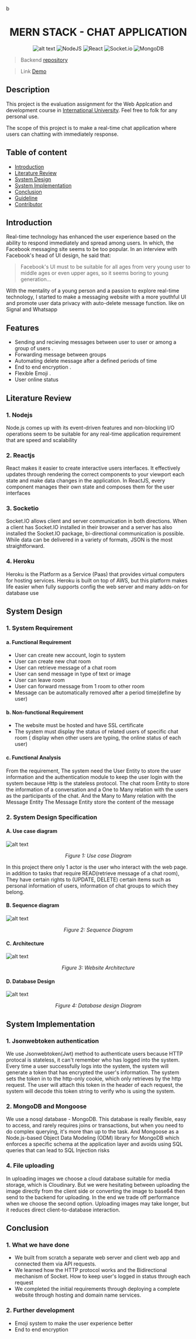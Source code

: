b

<div align="center"> 
<h1>MERN STACK - CHAT APPLICATION</h1>
</div>
<div align="center">

![alt text](https://res.cloudinary.com/katyperrycbt/image/upload/v1654262470/cccvczhtelxm1wp6cnrl.png)
![NodeJS](https://img.shields.io/badge/node.js-6DA55F?style=for-the-badge&logo=node.js&logoColor=white)
![React](https://img.shields.io/badge/react-%2320232a.svg?style=for-the-badge&logo=react&logoColor=%2361DAFB)
![Socket.io](https://img.shields.io/badge/Socket.io-black?style=for-the-badge&logo=socket.io&badgeColor=010101)
![MongoDB](https://img.shields.io/badge/MongoDB-%234ea94b.svg?style=for-the-badge&logo=mongodb&logoColor=white)

</div>

> Backend [repository](https://github.com/KhangNguyenIU/WAD---Chat-app-Api)

>Link [Demo](https://wad-chat-app-frontend.vercel.app/)
## Description

This project is the evaluation assignment for the Web Applcation and development course in [International University](https://hcmiu.edu.vn/). Feel free to folk for any personal use.

The scope of this project is to make a real-time chat application where users can chatting with immediately response.

## Table of content
- [Introduction](#introduction)
- [Literature Review](#literature-review)
- [System Design](#system-design)
- [System Implementation](#system-implementation)
- [Conclusion](#conclusion)
- [Guideline](#guideline)
- [Contributor](#contributor)
## Introduction
Real-time technology has enhanced the user experience based on the ability to respond immediately and spread among users. In which, the Facebook messaging site seems to be too popular. In an interview with Facebook's head of UI design, he said that:

> Facebook's UI must to be suitable for all ages from very young user to middle ages or even upper ages, so it seems boring to young generation... 


With the mentality of a young person and a passion to explore real-time technology, I started to make a messaging website with a more youthful UI and promote user data privacy with auto-delete message function. like on Signal and Whatsapp



## Features
- Sending and recieving messages between user to user or among a group of users .
- Forwarding message between groups
- Automating delete message after a defined periods of time
- End to end encryption .
- Flexible Emoji .
- User online status

## Literature Review
### 1. Nodejs 
Node.js comes up with its event-driven features and non-blocking I/O operations seem to be suitable for  any real-time application requirement that  are speed and scalability

### 2. Reactjs
React makes it easier to create interactive users
interfaces. It effectively updates through rendering the correct components to your viewport
each state and make data changes in the application.
In ReactJS, every component manages their own state and composes them for the user
interfaces
### 3. Socketio
Socket.IO allows client and server communication in both directions. When a client has Socket.IO installed in their browser and a server has also installed the Socket.IO package, bi-directional communication is possible. While data can be delivered in a variety of formats, JSON is the most straightforward.
### 4. Heroku

Heroku is the Platform as a Service (Paas) that provides virtual computers for hosting services. Heroku is built on top of AWS, but this platform makes life easier when fully supports config the web server and many adds-on for database use

## System Design

### 1. System Requirement

#### a. Functional Requirement

- User can create new account, login to system
- User can create new chat room 
- User can retrieve message of a chat room
- User can send message in type of text or image
- User can leave room
- User can forward message from 1 room to other room
- Message can be automatically removed after a period time(define by user)


#### b. Non-functional Requirement
- The website must be hosted and have SSL certificate
- The system must display the status of related users of specific chat room ( display when other users are typing, the online status of each user)
#### c. Functional Analysis
From the requirement, The system need the User Entity to store the user information  and the authentication module to keep the user login with the system because Http is the stateless protocol.
The chat room Entity to store the information of a conversation and a One to Many relation with the users as the participants of the chat. And the Many to Many relation with the Message Entity
The Message Entity store the content of the message 

### 2. System Design Specification


#### A. Use case diagram

![alt text](https://res.cloudinary.com/katyperrycbt/image/upload/v1654413172/eq274pvdy7musul65og1.png)

<div align="center"> 
<p style="font-style: italic;">Figure 1: Use case Diagram</p>
</div>
In this project there only 1 actor is the user who interact with the web page. in addition to tasks that require READ(retrieve message of a chat room), They have certain rights to  (UPDATE, DELETE) certain items such as personal information of users, information of chat groups to which they belong.
</br>

#### B. Sequence diagram
![alt text](https://res.cloudinary.com/katyperrycbt/image/upload/v1654413224/bizqdmqk1fax3m61ovse.png)
<div align="center"> 
<p style="font-style: italic;">Figure 2: Sequence Diagram</p>
</div>

#### C. Architecture
![alt text](https://res.cloudinary.com/katyperrycbt/image/upload/v1653570191/n0aat5n9niwjvyijniu4.png)

<div align="center"> 
<p style="font-style: italic;">Figure 3: Website Architecture</p>
</div>

#### D. Database Design
![alt text](https://res.cloudinary.com/katyperrycbt/image/upload/v1654260807/oa9xs8gagcih6e7dasjx.png)
<div align="center"> 
<p style="font-style: italic;">Figure 4: Database design Diagram</p>
</div>

## System Implementation

### 1. Jsonwebtoken authentication
We use Jsonwebtoken(Jwt) method to authenticate users because HTTP protocal is stateless, it can't remember who has logged into the system. Every time a user successfully logs into the system, the system will generate a token that has encrypted the user's information. The system sets the token in to the http-only cookie, which only retrieves by the http request. The user will attach this token in the header of each request, the system will decode this token string to verify who is using the system.

### 2. MongoDB and Mongoose
We use a nosql database - MongoDB. This database is really flexible, easy to access, and rarely requires joins or transactions, but when you need to do complex querying, it's more than up to the task. And Mongoose as a Node.js-based Object Data Modeling (ODM) library for MongoDB which enforces a specific schema at the application layer and avoids using SQL queries that can lead to SQL Injection risks

### 4. File uploading
In uploading images we choose a cloud database suitable for media storage, which is Cloudinary. But we were hesitating between uploading the image directly from the client side or converting the image to base64 then send to the backend for uploading. In the end we trade off performance when we choose the second option. Uploading images may take longer, but it reduces direct client-to-database interaction.



## Conclusion
### 1. What we have done
-	We built from scratch a separate web server and client web app and connected them via API requests.
-	We learned how the HTTP protocol works and the Bidirectional mechanism of Socket. How to keep user's logged in status through each request
-	We completed the initial requirements through deploying a complete website through hosting and domain name services.


### 2. Further development
- Emoji system to make the user experience better
- End to end encryption





